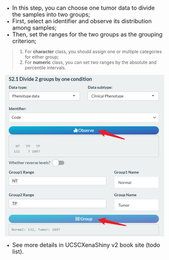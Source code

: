 - <font size="4">In this step, you can choose one tumor data to divide the samples into two groups;</font> 
- <font size="4">First, select an identifier and observe its distribution among samples;</font> 
- <font size="4">Then, set the ranges for the two groups as the grouping criterion;</font> 

> 1. For **character** class, you should assign one or multiple categories for either group;
> 2. For **numeric** class, you can set two ranges by the absolute and percentile intervals.


<p align="center">
<img src="https://raw.githubusercontent.com/lishensuo/images2/main/img01/image-20240114171455542.png" alt="image-20240114171455542"  width="700"/>
</p>

- <font size="4"> See more details in UCSCXenaShiny v2 book site (todo list). </font> 